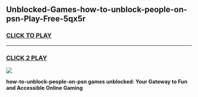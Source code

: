 
## Unblocked-Games-how-to-unblock-people-on-psn-Play-Free-5qx5r
<h3>
<a href="https://premium76.site?title=how-to-unblock-people-on-psn&ref=20M">CLICK TO PLAY</a></h3>
<hr>

<h3>
<a href="https://premium76.site?title=how-to-unblock-people-on-psn&ref=20M">CLICK 2 PLAY</a>
  
</h3>

<a href="https://premium76.site?title=how-to-unblock-people-on-psn&ref=19M"><img src="https://clearcache.store/games.png"></a>


**how-to-unblock-people-on-psn games unblocked: Your Gateway to Fun and Accessible Online Gaming**
